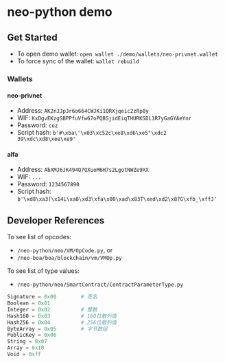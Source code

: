 # neo-python demo

## Get Started

* To open demo wallet: `open wallet ./demo/wallets/neo-privnet.wallet`
* To force sync of the wallet: `wallet rebuild`

### Wallets

#### neo-privnet

* Address: `AK2nJJpJr6o664CWJKi1QRXjqeic2zRp8y`
* WIF: `KxDgvEKzgSBPPfuVfw67oPQBSjidEiqTHURKSDL1R7yGaGYAeYnr`
* Password: `coz`
* Script hash: `b'#\xba\'\x03\xc52c\xe8\xd6\xe5"\xdc2 39\xdc\xd8\xee\xe9'`

#### alfa

* Address: `AbXMJ6JK494Q7QXuoM6H7s2LgotNWZe9XX`
* WIF: `...`
* Password: `1234567890`
* Script hash: `b'\xd8\xa3[\x14L\xa8\xd3\xfa\x00\xad\x83T\xed\xd2\x87G\xfb_\xffJ'`

## Developer References

To see list of opcodes:

* `/neo-python/neo/VM/OpCode.py`, or
* `/neo-boa/boa/blockchain/vm/VMOp.py`

To see list of type values:

* `/neo-python/neo/SmartContract/ContractParameterType.py`

``` py
Signature = 0x00        # 签名
Boolean = 0x01
Integer = 0x02          # 整数
Hash160 = 0x03          # 160位散列值
Hash256 = 0x04          # 256位散列值
ByteArray = 0x05        # 字节数组
PublicKey = 0x06
String = 0x07
Array = 0x10
Void = 0xff
```

